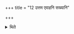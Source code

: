 +++
title = "12 उत्तम एवाहनि सख्यानि"

+++

<details><summary>थिते</summary>

उत्तम एवाहनि सख्यानि विसृजन्ते १२
</details>
